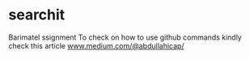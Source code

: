 # searchit
Barimatel ssignment
To check on how to use github commands kindly check this article www.medium.com/@abdullahicap/
